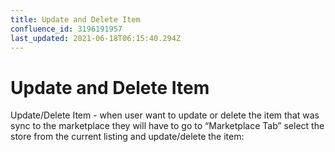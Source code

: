 ```yaml
---
title: Update and Delete Item
confluence_id: 3196191957
last_updated: 2021-06-18T06:15:40.294Z
---
```


# Update and Delete Item

Update/Delete Item - when user want to update or delete the item that was sync to the marketplace they will have to go to &ldquo;Marketplace Tab&rdquo; select the store from the current listing and update/delete the item:
